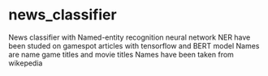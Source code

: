 # news_classifier
News classifier with Named-entity recognition neural network
NER have been studed on gamespot articles with tensorflow and BERT model
Names are name game titles and movie titles
Names have been taken from wikepedia


